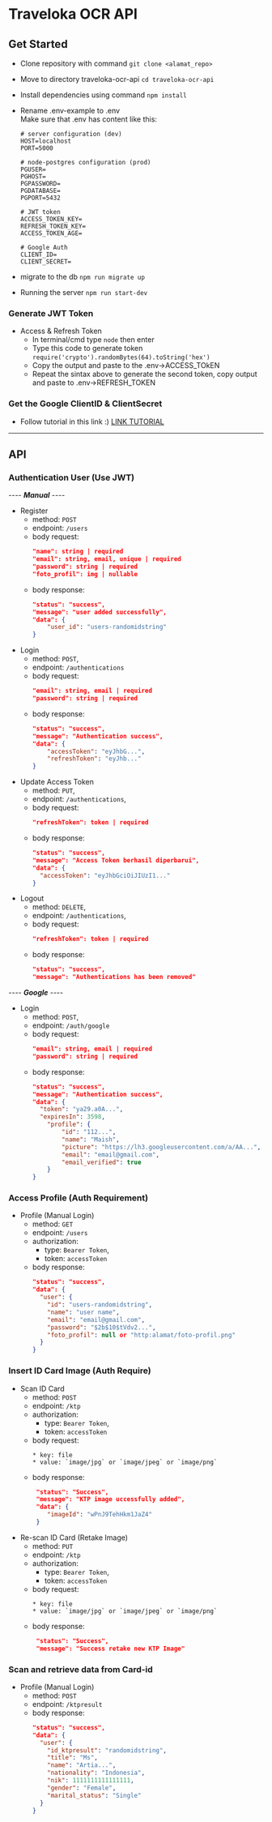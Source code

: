 # Traveloka OCR API

## Get Started

- Clone repository with command `git clone <alamat_repo>`
- Move to directory traveloka-ocr-api `cd traveloka-ocr-api`
- Install dependencies using command `npm install`
- Rename .env-example to .env  
  Make sure that .env has content like this:

  ```
  # server configuration (dev)
  HOST=localhost
  PORT=5000

  # node-postgres configuration (prod)
  PGUSER=
  PGHOST=
  PGPASSWORD=
  PGDATABASE=
  PGPORT=5432

  # JWT token
  ACCESS_TOKEN_KEY=
  REFRESH_TOKEN_KEY=
  ACCESS_TOKEN_AGE=

  # Google Auth
  CLIENT_ID=
  CLIENT_SECRET=
  ```

- migrate to the db `npm run migrate up`
- Running the server `npm run start-dev`

### Generate JWT Token

- Access & Refresh Token
  - In terminal/cmd type `node` then enter
  - Type this code to generate token `require('crypto').randomBytes(64).toString('hex')`
  - Copy the output and paste to the .env->ACCESS_TOkEN
  - Repeat the sintax above to generate the second token, copy output and paste to .env->REFRESH_TOKEN

### Get the Google ClientID & ClientSecret

- Follow tutorial in this link :) [LINK TUTORIAL](https://www.balbooa.com/gridbox-documentation/how-to-get-google-client-id-and-client-secret)

---

## API

### Authentication User (Use JWT)

---- **_Manual_** ----

- Register
  - method: `POST`
  - endpoint: `/users`
  - body request:
    ```json
    "name": string | required
    "email": string, email, unique | required
    "password": string | required
    "foto_profil": img | nullable
    ```
  - body response:
    ```json
    "status": "success",
    "message": "user added successfully",
    "data": {
        "user_id": "users-randomidstring"
    }
    ```
- Login
  - method: `POST`,
  - endpoint: `/authentications`
  - body request:
    ```json
    "email": string, email | required
    "password": string | required
    ```
  - body response:
    ```json
    "status": "success",
    "message": "Authentication success",
    "data": {
        "accessToken": "eyJhbG...",
        "refreshToken": "eyJhb..."
    }
    ```
- Update Access Token
  - method: `PUT`,
  - endpoint: `/authentications`,
  - body request:
    ```json
    "refreshToken": token | required
    ```
  - body response:
    ```json
    "status": "success",
    "message": "Access Token berhasil diperbarui",
    "data": {
      "accessToken": "eyJhbGciOiJIUzI1..."
    }
    ```
- Logout
  - method: `DELETE`,
  - endpoint: `/authentications`,
  - body request:
    ```json
    "refreshToken": token | required
    ```
  - body response:
    ```json
    "status": "success",
    "message": "Authentications has been removed"
    ```

---- **_Google_** ----

- Login
  - method: `POST`,
  - endpoint: `/auth/google`
  - body request:
    ```json
    "email": string, email | required
    "password": string | required
    ```
  - body response:
    ```json
    "status": "success",
    "message": "Authentication success",
    "data": {
      "token": "ya29.a0A...",
      "expiresIn": 3598,
        "profile": {
            "id": "112...",
            "name": "Maish",
            "picture": "https://lh3.googleusercontent.com/a/AA...",
            "email": "email@gmail.com",
            "email_verified": true
        }
    }
    ```

### Access Profile (Auth Requirement)

- Profile (Manual Login)
  - method: `GET`
  - endpoint: `/users`
  - authorization:
    - type: `Bearer Token`,
    - token: `accessToken`
  - body response:
    ```json
    "status": "success",
    "data": {
      "user": {
        "id": "users-randomidstring",
        "name": "user name",
        "email": "email@gmail.com",
        "password": "$2b$10$tVdv2...",
        "foto_profil": null or "http:alamat/foto-profil.png"
      }
    }
    ```

### Insert ID Card Image (Auth Require)

- Scan ID Card
  - method: `POST`
  - endpoint: `/ktp`
  - authorization:
    - type: `Bearer Token`,
    - token: `accessToken`
  - body request:
    ```
    * key: file
    * value: `image/jpg` or `image/jpeg` or `image/png`
    ```
  - body response:
    ```json
     "status": "Success",
     "message": "KTP image uccessfully added",
     "data": {
        "imageId": "wPnJ9TehHkm1JaZ4"
     }

- Re-scan ID Card (Retake Image)
  - method: `PUT`
  - endpoint: `/ktp`
  - authorization:
    - type: `Bearer Token`,
    - token: `accessToken`
  - body request:
    ```
    * key: file
    * value: `image/jpg` or `image/jpeg` or `image/png`
    ```
  - body response:
    ```json
     "status": "Success",
     "message": "Success retake new KTP Image"
    ```

### Scan and retrieve data from Card-id

- Profile (Manual Login)
  - method: `POST`
  - endpoint: `/ktpresult`
  - body response:
    ```json
    "status": "success",
    "data": {
      "user": {
        "id_ktpresult": "randomidstring",
        "title": "Ms",
        "name": "Artia...",
        "nationality": "Indonesia",
        "nik": 1111111111111111,
        "gender": "Female",
        "marital_status": "Single"
      }
    }
    ```
    